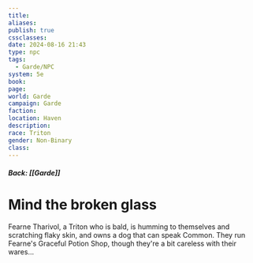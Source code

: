 ```yaml
---
title: 
aliases: 
publish: true
cssclasses: 
date: 2024-08-16 21:43
type: npc
tags:
  - Garde/NPC
system: 5e
book: 
page: 
world: Garde
campaign: Garde
faction: 
location: Haven
description: 
race: Triton
gender: Non-Binary
class:
---
```

##### Back: [[Garde]]
# Mind the broken glass

Fearne Tharivol, a Triton who is bald, is humming to themselves and scratching flaky skin, and owns a dog that can speak Common. They run Fearne's Graceful Potion Shop, though they're a bit careless with their wares...


